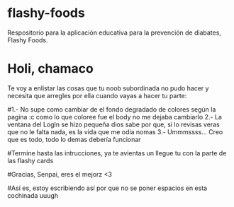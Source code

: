 # flashy-foods
Respositorio para la aplicación educativa para la prevención de diabates, Flashy Foods.


# Holi, chamaco
Te voy a enlistar las cosas que tu noob subordinada no pudo hacer y necesita que arregles por ella cuando vayas a hacer tu parte:

#1.- No supe como cambiar de el fondo degradado de colores según la pagina :c como lo que coloree fue el body no me dejaba cambiarlo
2.- La ventana del LogIn se hizo pequeña dios sabe por que, si lo revisas veras que no le falta nada, es la vida que me odia nomas
3.- Ummmssss... Creo que es todo, todo lo demas debería funcionar

#Termine hasta las intrucciones, ya te avientas un llegue tu con la parte de las flashy cards

#Gracias, Senpai, eres el mejorz <3

#Así es, estoy escribiendo así por que no se poner espacios en esta cochinada uuugh
